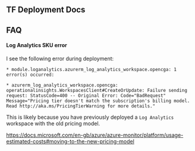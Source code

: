 ## TF Deployment Docs


## FAQ

#### Log Analytics SKU error 

I see the following error during deployment: 

```
* module.loganalytics.azurerm_log_analytics_workspace.opencga: 1 error(s) occurred:

* azurerm_log_analytics_workspace.opencga: operationalinsights.WorkspacesClient#CreateOrUpdate: Failure sending request: StatusCode=400 -- Original Error: Code="BadRequest" Message="Pricing tier doesn't match the subscription's billing model. Read http://aka.ms/PricingTierWarning for more details."
```

This is likely because you have previously deployed a `Log Analytics` workspace with the old pricing model. 

https://docs.microsoft.com/en-gb/azure/azure-monitor/platform/usage-estimated-costs#moving-to-the-new-pricing-model